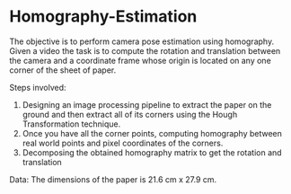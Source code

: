 # Homography-Estimation

The objective is to perform camera pose estimation using homography. Given a video the
task is to compute the rotation and translation between the camera and a coordinate frame whose
origin is located on any one corner of the sheet of paper.

Steps involved:
1. Designing an image processing pipeline to extract the paper on the ground and then extract all
of its corners using the Hough Transformation technique.
2. Once you have all the corner points, computing homography between real
world points and pixel coordinates of the corners. 
3. Decomposing the obtained homography matrix to get the rotation and translation

Data:
The dimensions of the paper is 21.6 cm x 27.9 cm.
